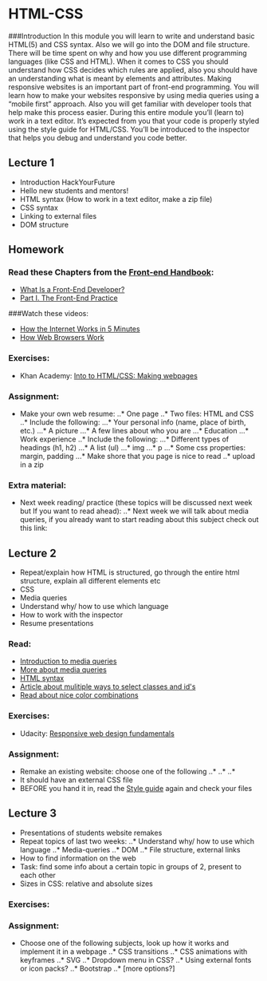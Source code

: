 # HTML-CSS

###Introduction
In this module you will learn to write and understand basic HTML(5) and CSS syntax.
Also we will go into the DOM and file structure. There will be time spent on why and how you use different programming languages (like CSS and HTML). When it comes to CSS you should understand how CSS decides which rules are applied, also you should have an understanding what is meant by elements and attributes. Making responsive websites is an important part of front-end programming. You will learn how to make your websites responsive by using media queries using a “mobile first” approach. Also you will get familiar with developer tools that help make this process easier. During this entire module you’ll (learn to) work in a text editor. It’s expected from you that your code is properly styled using the style guide for HTML/CSS. You’ll be introduced to the inspector that helps you debug and understand you code better.

## Lecture 1 
 * Introduction HackYourFuture
 * Hello new students and mentors!
 * HTML syntax (How to work in a text editor, make a zip file)
 * CSS syntax
 * Linking to external files
 * DOM structure

## Homework

### Read these Chapters from the [Front-end Handbook](https://www.frontendhandbook.com):
 * [What Is a Front-End Developer?](https://www.frontendhandbook.com/what-is-a-FD.html)
 * [Part I. The Front-End Practice](https://www.frontendhandbook.com/practice.html)

###Watch these videos:
 * [How the Internet Works in 5 Minutes](https://www.youtube.com/watch?v=7_LPdttKXPc)
 * [How Web Browsers Work](https://www.youtube.com/watch?v=WjDrMKZWCt0)

### Exercises:
 * Khan Academy: [Into to HTML/CSS: Making webpages](https://www.khanacademy.org/computing/computer-programming/html-css#concept-intro)

### Assignment:
 * Make your own web resume:
  ..* One page 
  ..* Two files: HTML and CSS
  ..* Include the following:
  	...* Your personal info (name, place of birth, etc.)
  	...* A picture
  	...* A few lines about who you are
  	...* Education
  	...* Work experience
  ..* Include the following:
  	...* Different types of headings (h1, h2)
  	...* A list (ul)
  	...* img
  	...* p
  	...* Some css properties: margin, padding 
  	...* Make shore that you page is nice to read
  ..* upload in a zip


### Extra material:
 * Next week reading/ practice (these topics will be discussed next week but If you want to read ahead):
 ..* Next week we will talk about media queries, if you already want to start reading about this subject check out this link:

 ## Lecture 2 
 * Repeat/explain how HTML is structured, go through the entire html structure, explain all different elements etc
 * CSS
 * Media queries
 * Understand why/ how to use which language
 * How to work with the inspector
 * Resume presentations

### Read:
 * [Introduction to media queries](https://teamtreehouse.com/library/css3/media-queries/introduction)
 * [More about media queries](https://css-tricks.com/css-media-queries/)  
 * [HTML syntax](http://www.w3schools.com/html/html5_syntax.asp)
 * [Article about mulitiple ways to select classes and id's](https://css-tricks.com/multiple-class-id-selectors/)
 * [Read about nice color combinations](http://www.colorcombos.com/index.html)
### Exercises:
 * Udacity: [Responsive web design fundamentals](https://www.udacity.com/course/responsive-web-design-fundamentals--ud893)
### Assignment:
 * Remake an existing website: choose one of the following
 ..*
 ..*
 ..*
 * It should have an external CSS file
 * BEFORE you hand it in, read the [Style guide](http://www.w3schools.com/html/html5_syntax.asp) again and check your files


## Lecture 3
 * Presentations of students website remakes
 * Repeat topics of last two weeks:
 ..* Understand why/ how to use which language
 ..* Media-queries
 ..* DOM
 ..* File structure, external links
 * How to find information on the web
 * Task: find some info about a certain topic in groups of 2, present to each other
 * Sizes in CSS: relative and absolute sizes

### Exercises:

### Assignment:
 * Choose one of the following subjects, look up how it works and implement it in a webpage
..* CSS transitions
..* CSS animations with keyframes
..* SVG
..* Dropdown menu in CSS?
..* Using external fonts or icon packs?
..* Bootstrap
..* [more options?]

